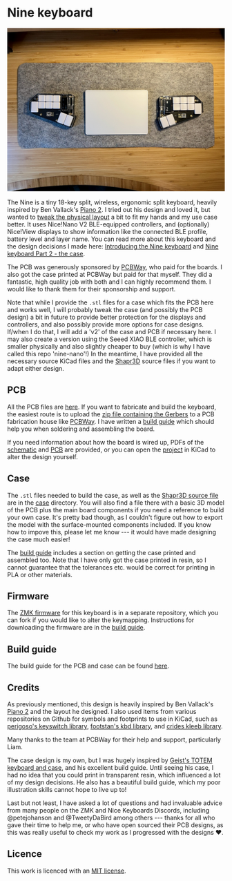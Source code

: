 # Nine keyboard

![Keyboard in case showing both halves with displays switched on](docs/images/left_right_in_case.jpeg)

The Nine is a tiny 18-key split, wireless, ergonomic split keyboard, heavily inspired by Ben Vallack's [Piano 2](https://www.pcbway.com/project/shareproject/The_Piano_by_Ben_Vallack_Ultra_minimal_18_key_keyboard_5b2c99e1.html). I tried out his design and loved it, but wanted to [tweak the physical layout](https://www.rousette.org.uk/archives/introducing-the-nine-keyboard/) a bit to fit my hands and my use case better. It uses Nice!Nano V2 BLE-equipped controllers, and (optionally) Nice!View displays to show information like the connected BLE profile, battery level and layer name. You can read more about this keyboard and the design decisions I made here: [Introducing the Nine keyboard](https://www.rousette.org.uk/archives/introducing-the-nine-keyboard/) and [Nine keyboard Part 2 - the case](https://www.rousette.org.uk/archives/nine-keyboard-part-2-the-case/).

The PCB was generously sponsored by [PCBWay](https://www.pcbway.com/), who paid for the boards. I also got the case printed at PCBWay but paid for that myself. They did a fantastic, high quality job with both and I can highly recommend them. I would like to thank them for their sponsorship and support.

Note that while I provide the `.stl` files for a case which fits the PCB here and works well, I will probably tweak the case (and possibly the PCB design) a bit in future to provide better protection for the displays and controllers, and also possibly provide more options for case designs. If/when I do that, I will add a 'v2' of the case and PCB if necessary here. I may also create a version using the Seeed XIAO BLE controller, which is smaller physically and also slightly cheaper to buy (which is why I have called this repo 'nine-nano'!) In the meantime, I have provided all the necessary source KiCad files and the [Shapr3D](https://www.shapr3d.com/) source files if you want to adapt either design.

## PCB

All the PCB files are [here](pcb/). If you want to fabricate and build the keyboard, the easiest route is to upload the [zip file containing the Gerbers](pcb/nine-nano-gerbers.zip) to a PCB fabrication house like [PCBWay](https://www.pcbway.com/). I have written a [build guide](docs/build_guide.md) which should help you when soldering and assembling the board.

If you need information about how the board is wired up, PDFs of the [schematic](docs/nine_nano_schematic.pdf) and [PCB](docs/nine_nano_pcb.pdf) are provided, or you can open the [project](pcb/nine-nano.kicad_pro) in KiCad to alter the design yourself.

## Case

The `.stl` files needed to build the case, as well as the [Shapr3D source file](case/nine%20case.shapr) are in the [case](case/) directory. You will also find a file there with a basic 3D model of the PCB plus the main board components if you need a reference to build your own case. It's pretty bad though, as I couldn't figure out how to export the model with the surface-mounted components included. If you know how to impove this, please let me know --- it would have made designing the case much easier!

The [build guide](docs/build_guide.md) includes a section on getting the case printed and assembled too. Note that I have only got the case printed in resin, so I cannot guarantee that the tolerances etc. would be correct for printing in PLA or other materials. 

## Firmware

The [ZMK firmware](https://github.com/bsag/zmk-config-nine/) for this keyboard is in a separate repository, which you can fork if you would like to alter the keymapping. Instructions for downloading the firmware are in the [build guide](docs/build_guide.md). 

## Build guide

The build guide for the PCB and case can be found [here](docs/build_guide.md).

## Credits

As previously mentioned, this design is heavily inspired by Ben Vallack's [Piano 2](https://www.pcbway.com/project/shareproject/The_Piano_by_Ben_Vallack_Ultra_minimal_18_key_keyboard_5b2c99e1.html) and the layout he designed. I also used items from various repositories on Github for symbols and footprints to use in KiCad, such as [perigoso's keyswitch library](https://github.com/perigoso/keyswitch-kicad-library), [footstan's kbd library](https://github.com/foostan/kbd), and [crides kleeb library](https://github.com/crides/kleeb). 

Many thanks to the team at PCBWay for their help and support, particularly Liam.

The case design is my own, but I was hugely inspired by [Geist's TOTEM keyboard and case](https://github.com/GEIGEIGEIST/TOTEM), and his excellent build guide. Until seeing his case, I had no idea that you could print in transparent resin, which influenced a lot of my design decisions. He also has a beautiful build guide, which my poor illustration skills cannot hope to live up to!

Last but not least, I have asked a lot of questions and had invaluable advice from many people on the ZMK and Nice Keyboards Discords, including @petejohanson and @TweetyDaBird among others --- thanks for all who gave their time to help me, or who have open sourced their PCB designs, as this was really useful to check my work as I progressed with the designs ♥️. 


## Licence

This work is licenced with an [MIT license](LICENSE).